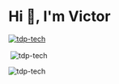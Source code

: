 <h1 align="left">Hi 👋, I'm Victor</h1>

<p align="left"> <a align="center" href="https://github.com/ryo-ma/github-profile-trophy"><img src="https://github-profile-trophy.vercel.app/?username=tdp-tech&margin-w=15&theme=tokyonight&rank=SECRET&rank=SSS&rank=SS&rank=S&rank=AAA&rank=AA&rank=A&rank=B&rank=C" alt="tdp-tech"/></a> </p>

<p>&nbsp;<img align="center" src="https://github-readme-stats.vercel.app/api?username=tdp-tech&theme=tokyonight&show_icons=true&locale=en" alt="tdp-tech" /></p>
<p><img align="left" src="https://github-readme-stats.vercel.app/api/top-langs?username=tdp-tech&theme=tokyonight&show_icons=true&locale=en&layout=compact" alt="tdp-tech" /></p>

